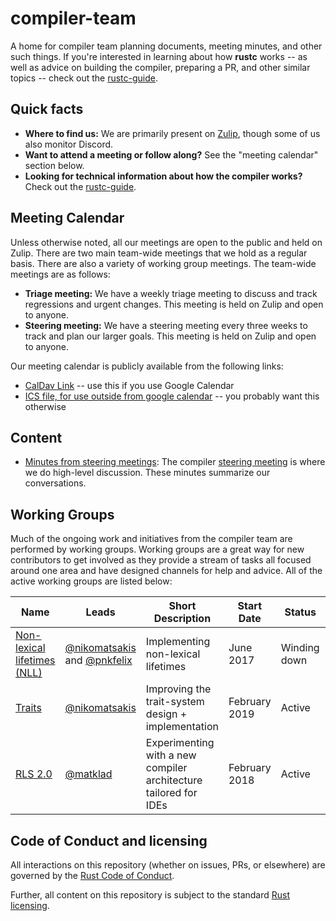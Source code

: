 # compiler-team

A home for compiler team planning documents, meeting minutes, and
other such things. If you're interested in learning about how
**rustc** works -- as well as advice on building the compiler, preparing a PR,
and other similar topics -- check out the [rustc-guide].

[rustc-guide]: https://rust-lang.github.io/rustc-guide/

## Quick facts

- **Where to find us:** We are primarily present on [Zulip](about/chat-platform.md), though some of us also monitor Discord.
- **Want to attend a meeting or follow along?** See the "meeting calendar" section below.
- **Looking for technical information about how the compiler works?**
  Check out the [rustc-guide](https://rust-lang-nursery.github.io/rustc-guide/).

## Meeting Calendar

Unless otherwise noted, all our meetings are open to the public and
held on Zulip. There are two main team-wide meetings that we hold as a
regular basis. There are also a variety of working group meetings. The
team-wide meetings are as follows:

- **Triage meeting:** We have a weekly triage meeting to discuss and
  track regressions and urgent changes. This meeting is held on Zulip
  and open to anyone.
- **Steering meeting:** We have a steering meeting every three weeks
  to track and plan our larger goals. This meeting is held on Zulip
  and open to anyone.

Our meeting calendar is publicly available from the following links:

  - [CalDav Link][caldav]
    -- use this if you use Google Calendar
  - [ICS file, for use outside from google calendar][ics]
    -- you probably want this otherwise

[caldav]: https://calendar.google.com/calendar?cid=NnU1cnJ0Y2U2bHJ0djA3cGZpM2RhbWdqdXNAZ3JvdXAuY2FsZW5kYXIuZ29vZ2xlLmNvbQ
[ics]: https://calendar.google.com/calendar/ical/6u5rrtce6lrtv07pfi3damgjus%40group.calendar.google.com/public/basic.ics

## Content

- [Minutes from steering meetings](minutes/steering-meeting): The
  compiler [steering meeting](about/steering-meeting.md) is where we
  do high-level discussion. These minutes summarize our conversations.

## Working Groups
Much of the ongoing work and initiatives from the compiler team are performed by working groups.
Working groups are a great way for new contributors to get involved as they provide a stream of
tasks all focused around one area and have designed channels for help and advice. All of the active
working groups are listed below:


Name                                               | Leads                                                   | Short Description                                                | Start Date    | Status       | Zulip Stream                          | Meetings                                  | Labels       |
----                                               | -----                                                   | -----------------                                                | ----------    | ------       | ------------                          | --------                                  | ------       |
[Non-lexical lifetimes (NLL)](working-groups/nll/) | [@nikomatsakis][nikomatsakis] and [@pnkfelix][pnkfelix] | Implementing non-lexical lifetimes                               | June 2017     | Winding down | [#t-compiler/wg-nll][nll_stream]      | Wednesdays, 20:30 UTC in Zulip (optional) | A-NLL, NLL-* |
[Traits](working-groups/traits/) | [@nikomatsakis][nikomatsakis] | Improving the trait-system design + implementation | February 2019 | Active       | [#t-compiler/wg-traits][traits_stream] | N/A            x                           | N/A          |
[RLS 2.0](working-groups/rls-2.0/)                 | [@matklad][matklad]                                     | Experimenting with a new compiler architecture tailored for IDEs | February 2018 | Active       | [#t-compiler/wg-rls2.0][rls20_stream] | N/A            x                           | N/A          |

[nikomatsakis]: https://github.com/nikomatsakis
[matklad]: https://github.com/matklad
[pnkfelix]: https://github.com/pnkfelix

[nll_stream]: https://rust-lang.zulipchat.com/#narrow/stream/122657-t-compiler.2Fwg-nll
[rls20_stream]: https://rust-lang.zulipchat.com/#narrow/stream/185405-t-compiler.2Fwg-rls-2.2E0
[traits_stream]: https://rust-lang.zulipchat.com/#narrow/stream/144729-t-compiler.2Fwg-traits

## Code of Conduct and licensing

All interactions on this repository (whether on issues, PRs, or
elsewhere) are governed by the [Rust Code of
Conduct](CODE_OF_CONDUCT.md).

Further, all content on this repository is subject to the standard
[Rust](LICENSE-MIT) [licensing](LICENSE-APACHE).

